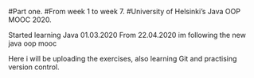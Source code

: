 #Part one. 
#From week 1 to week 7.
#University of Helsinki’s Java OOP MOOC 2020.

Started learning Java 01.03.2020
From 22.04.2020 im following the new java oop mooc

Here i will be uploading the exercises, also learning Git and practising version control.

